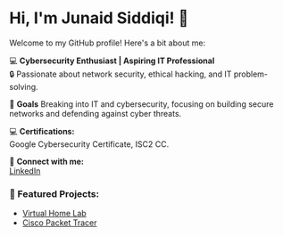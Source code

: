 # Hi, I'm Junaid Siddiqi! 👋

Welcome to my GitHub profile! Here's a bit about me:

💻 **Cybersecurity Enthusiast | Aspiring IT Professional**  
🔒 Passionate about network security, ethical hacking, and IT problem-solving.

🎯 **Goals**
Breaking into IT and cybersecurity, focusing on building secure networks and defending against cyber threats.

💻 **Certifications:**  
Google Cybersecurity Certificate, ISC2 CC.

🔗 **Connect with me:**  
[LinkedIn](https://linkedin.com/in/jsiddiqi)

### 📌 Featured Projects:
- [Virtual Home Lab](https://github.com/junaidsiddiqi/homelab-project)
- [Cisco Packet Tracer](https://github.com/junaidsiddiqi/packet-tracer-project)
